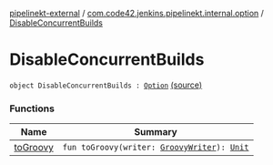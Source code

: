 [pipelinekt-external](../../index.md) / [com.code42.jenkins.pipelinekt.internal.option](../index.md) / [DisableConcurrentBuilds](./index.md)

# DisableConcurrentBuilds

`object DisableConcurrentBuilds : `[`Option`](../../com.code42.jenkins.pipelinekt.core/-option.md) [(source)](https://github.com/code42/pipelinekt/tree/master/internal/src/main/kotlin/com/code42/jenkins/pipelinekt/internal/option/DisableConcurrentBuilds.kt#L6)

### Functions

| Name | Summary |
|---|---|
| [toGroovy](to-groovy.md) | `fun toGroovy(writer: `[`GroovyWriter`](../../com.code42.jenkins.pipelinekt.core.writer/-groovy-writer/index.md)`): `[`Unit`](https://kotlinlang.org/api/latest/jvm/stdlib/kotlin/-unit/index.html) |
